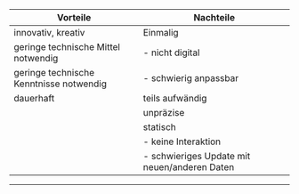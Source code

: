     
| Vorteile                                | Nachteile                                    |
| --------------------------------------- | -------------------------------------------- |
| innovativ, kreativ                      | Einmalig                                     |
| geringe technische Mittel notwendig     | - nicht digital                              |
| geringe technische Kenntnisse notwendig | - schwierig anpassbar                        |
| dauerhaft                               | teils aufwändig                              |
|                                         | unpräzise                                    |
|                                         | statisch                                     |
|                                         | - keine Interaktion                          |
|                                         | - schwieriges Update mit neuen/anderen Daten |

---


